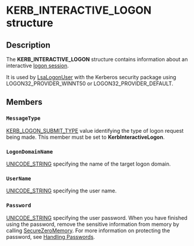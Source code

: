 # KERB_INTERACTIVE_LOGON structure

## Description

The **KERB_INTERACTIVE_LOGON** structure contains information about an interactive [logon session](https://learn.microsoft.com/windows/desktop/SecGloss/l-gly).

It is used by
[LsaLogonUser](https://learn.microsoft.com/windows/desktop/api/ntsecapi/nf-ntsecapi-lsalogonuser) with the Kerberos security package using LOGON32_PROVIDER_WINNT50 or LOGON32_PROVIDER_DEFAULT.

## Members

### `MessageType`

[KERB_LOGON_SUBMIT_TYPE](https://learn.microsoft.com/windows/desktop/api/ntsecapi/ne-ntsecapi-kerb_logon_submit_type) value identifying the type of logon request being made. This member must be set to **KerbInteractiveLogon**.

### `LogonDomainName`

[UNICODE_STRING](https://learn.microsoft.com/windows/desktop/api/subauth/ns-subauth-unicode_string) specifying the name of the target logon domain.

### `UserName`

[UNICODE_STRING](https://learn.microsoft.com/windows/desktop/api/subauth/ns-subauth-unicode_string) specifying the user name.

### `Password`

[UNICODE_STRING](https://learn.microsoft.com/windows/desktop/api/subauth/ns-subauth-unicode_string) specifying the user password. When you have finished using the password, remove the sensitive information from memory by calling [SecureZeroMemory](https://learn.microsoft.com/previous-versions/windows/desktop/legacy/aa366877(v=vs.85)). For more information on protecting the password, see [Handling Passwords](https://learn.microsoft.com/windows/desktop/SecBP/handling-passwords).